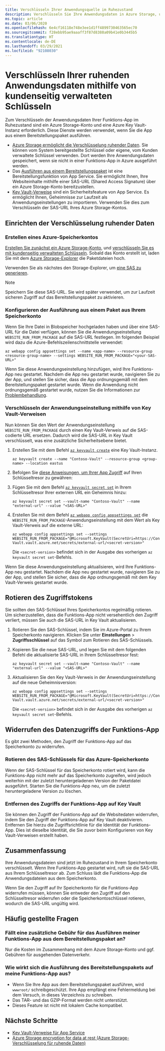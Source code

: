 ```yaml
---
title: Verschlüsseln Ihrer Anwendungsquelle im Ruhezustand
description: Verschlüsseln Sie Ihre Anwendungsdaten in Azure Storage, und stellen Sie sie als Paketdatei bereit.
ms.topic: article
ms.date: 03/06/2020
ms.openlocfilehash: 6e4cf16118e748e3ee1d1ff4899730463565ec70
ms.sourcegitcommit: f28ebb95ae9aaaff3f87d8388a09b41e0b3445b5
ms.translationtype: HT
ms.contentlocale: de-DE
ms.lasthandoff: 03/29/2021
ms.locfileid: "92108030"
---
```

# <a name="encrypt-your-application-data-at-rest-using-customer-managed-keys"></a>Verschlüsseln Ihrer ruhenden Anwendungsdaten mithilfe von kundenseitig verwalteten Schlüsseln

Zum Verschlüsseln der Anwendungsdaten Ihrer Funktions-App im Ruhezustand sind ein Azure Storage-Konto und eine Azure Key Vault-Instanz erforderlich. Diese Dienste werden verwendet, wenn Sie die App aus einem Bereitstellungspaket ausführen.

  - [Azure Storage ermöglicht die Verschlüsselung ruhender Daten](../storage/common/storage-service-encryption.md). Sie können vom System bereitgestellte Schlüssel oder eigene, vom Kunden verwaltete Schlüssel verwenden. Dort werden Ihre Anwendungsdaten gespeichert, wenn sie nicht in einer Funktions-App in Azure ausgeführt werden.
  - Das [Ausführen aus einem Bereitstellungspaket](run-functions-from-deployment-package.md) ist eine Bereitstellungsfunktion von App Service. Sie ermöglicht Ihnen, Ihre Websiteinhalte mithilfe einer SAS-URL (Shared Access Signature) über ein Azure Storage-Konto bereitzustellen.
  - [Key Vault-Verweise](../app-service/app-service-key-vault-references.md) sind ein Sicherheitsfeature von App Service. Es ermöglicht Ihnen, Geheimnisse zur Laufzeit als Anwendungseinstellungen zu importieren. Verwenden Sie dies zum Verschlüsseln der SAS-URL Ihres Azure Storage-Kontos.

## <a name="set-up-encryption-at-rest"></a>Einrichten der Verschlüsselung ruhender Daten

### <a name="create-an-azure-storage-account"></a>Erstellen eines Azure-Speicherkontos

[Erstellen Sie zunächst ein Azure Storage-Konto](../storage/common/storage-account-create.md), und [verschlüsseln Sie es mit kundenseitig verwalteten Schlüsseln](../storage/common/customer-managed-keys-overview.md). Sobald das Konto erstellt ist, laden Sie mit dem [Azure Storage-Explorer](../vs-azure-tools-storage-manage-with-storage-explorer.md) die Paketdateien hoch.

Verwenden Sie als nächstes den Storage-Explorer, um [eine SAS zu generieren](../vs-azure-tools-storage-manage-with-storage-explorer.md?tabs=windows#generate-a-sas-in-storage-explorer). 

> [!NOTE]
> Speichern Sie diese SAS-URL. Sie wird später verwendet, um zur Laufzeit sicheren Zugriff auf das Bereitstellungspaket zu aktivieren.

### <a name="configure-running-from-a-package-from-your-storage-account"></a>Konfigurieren der Ausführung aus einem Paket aus Ihrem Speicherkonto
  
Wenn Sie Ihre Datei in Blobspeicher hochgeladen haben und über eine SAS-URL für die Datei verfügen, können Sie die Anwendungseinstellung `WEBSITE_RUN_FROM_PACKAGE` auf die SAS-URL festlegen. Im folgenden Beispiel wird dazu die Azure-Befehlszeilenschnittstelle verwendet:

```
az webapp config appsettings set --name <app-name> --resource-group <resource-group-name> --settings WEBSITE_RUN_FROM_PACKAGE="<your-SAS-URL>"
```

Wenn Sie diese Anwendungseinstellung hinzufügen, wird Ihre Funktions-App neu gestartet. Nachdem die App neu gestartet wurde, navigieren Sie zu der App, und stellen Sie sicher, dass die App ordnungsgemäß mit dem Bereitstellungspaket gestartet wurde. Wenn die Anwendung nicht ordnungsgemäß gestartet wurde, nutzen Sie die Informationen zur [Problembehandlung](run-functions-from-deployment-package.md#troubleshooting).

### <a name="encrypt-the-application-setting-using-key-vault-references"></a>Verschlüsseln der Anwendungseinstellung mithilfe von Key Vault-Verweisen

Nun können Sie den Wert der Anwendungseinstellung `WEBSITE_RUN_FROM_PACKAGE` durch einen Key Vault-Verweis auf die SAS-codierte URL ersetzen. Dadurch wird die SAS-URL in Key Vault verschlüsselt, was eine zusätzliche Sicherheitsebene bietet.

1. Erstellen Sie mit dem Befehl [`az keyvault create`](/cli/azure/keyvault#az-keyvault-create) eine Key Vault-Instanz.       

    ```azurecli    
    az keyvault create --name "Contoso-Vault" --resource-group <group-name> --location eastus    
    ```    

1. Befolgen Sie [diese Anweisungen, um Ihrer App Zugriff](../app-service/app-service-key-vault-references.md#granting-your-app-access-to-key-vault) auf Ihren Schlüsseltresor zu gewähren:

1. Fügen Sie mit dem Befehl [`az keyvault secret set`](/cli/azure/keyvault/secret#az-keyvault-secret-set) in Ihrem Schlüsseltresor Ihrer externen URL ein Geheimnis hinzu:   

    ```azurecli    
    az keyvault secret set --vault-name "Contoso-Vault" --name "external-url" --value "<SAS-URL>"    
    ```    

1.  Erstellen Sie mit dem Befehl [`az webapp config appsettings set`](/cli/azure/webapp/config/appsettings#az-webapp-config-appsettings-set) die `WEBSITE_RUN_FROM_PACKAGE`-Anwendungseinstellung mit dem Wert als Key Vault-Verweis auf die externe URL:

    ```azurecli    
    az webapp config appsettings set --settings WEBSITE_RUN_FROM_PACKAGE="@Microsoft.KeyVault(SecretUri=https://Contoso-Vault.vault.azure.net/secrets/external-url/<secret-version>"    
    ```

    Die `<secret-version>` befindet sich in der Ausgabe des vorherigen `az keyvault secret set`-Befehls.

Wenn Sie diese Anwendungseinstellung aktualisieren, wird Ihre Funktions-App neu gestartet. Nachdem die App neu gestartet wurde, navigieren Sie zu der App, und stellen Sie sicher, dass die App ordnungsgemäß mit dem Key Vault-Verweis gestartet wurde.

## <a name="how-to-rotate-the-access-token"></a>Rotieren des Zugriffstokens

Sie sollten den SAS-Schlüssel Ihres Speicherkontos regelmäßig rotieren. Um sicherzustellen, dass die Funktions-App nicht versehentlich den Zugriff verliert, müssen Sie auch die SAS-URL in Key Vault aktualisieren.

1. Rotieren Sie den SAS-Schlüssel, indem Sie im Azure-Portal zu Ihrem Speicherkonto navigieren. Klicken Sie unter **Einstellungen** > **Zugriffsschlüssel** auf das Symbol zum Rotieren des SAS-Schlüssels.

1. Kopieren Sie die neue SAS-URL, und legen Sie mit dem folgenden Befehl die aktualisierte SAS-URL in Ihrem Schlüsseltresor fest:

    ```azurecli    
    az keyvault secret set --vault-name "Contoso-Vault" --name "external-url" --value "<SAS-URL>"    
    ``` 

1. Aktualisieren Sie den Key Vault-Verweis in der Anwendungseinstellung auf die neue Geheimnisversion:

    ```azurecli    
    az webapp config appsettings set --settings WEBSITE_RUN_FROM_PACKAGE="@Microsoft.KeyVault(SecretUri=https://Contoso-Vault.vault.azure.net/secrets/external-url/<secret-version>"    
    ```

    Die `<secret-version>` befindet sich in der Ausgabe des vorherigen `az keyvault secret set`-Befehls.

## <a name="how-to-revoke-the-function-apps-data-access"></a>Widerrufen des Datenzugriffs der Funktions-App

Es gibt zwei Methoden, den Zugriff der Funktions-App auf das Speicherkonto zu widerrufen. 

### <a name="rotate-the-sas-key-for-the-azure-storage-account"></a>Rotieren des SAS-Schlüssels für das Azure-Speicherkonto

Wenn der SAS-Schlüssel für das Speicherkonto rotiert wird, kann die Funktions-App nicht mehr auf das Speicherkonto zugreifen, wird jedoch weiterhin mit der zuletzt heruntergeladenen Version der Paketdatei ausgeführt. Starten Sie die Funktions-App neu, um die zuletzt heruntergeladene Version zu löschen.

### <a name="remove-the-function-apps-access-to-key-vault"></a>Entfernen des Zugriffs der Funktions-App auf Key Vault

Sie können den Zugriff der Funktions-App auf die Websitedaten widerrufen, indem Sie den Zugriff der Funktions-App auf Key Vault deaktivieren. Entfernen Sie hierzu die Zugriffsrichtlinie für die Identität der Funktions-App. Dies ist dieselbe Identität, die Sie zuvor beim Konfigurieren von Key Vault-Verweisen erstellt haben.

## <a name="summary"></a>Zusammenfassung

Ihre Anwendungsdateien sind jetzt im Ruhezustand in Ihrem Speicherkonto verschlüsselt. Wenn Ihre Funktions-App gestartet wird, ruft sie die SAS-URL aus Ihrem Schlüsseltresor ab. Zum Schluss lädt die Funktions-App die Anwendungsdateien aus dem Speicherkonto. 

Wenn Sie den Zugriff auf Ihr Speicherkonto für die Funktions-App widerrufen müssen, können Sie entweder den Zugriff auf den Schlüsseltresor widerrufen oder die Speicherkontoschlüssel rotieren, wodurch die SAS-URL ungültig wird.

## <a name="frequently-asked-questions"></a>Häufig gestellte Fragen

### <a name="is-there-any-additional-charge-for-running-my-function-app-from-the-deployment-package"></a>Fällt eine zusätzliche Gebühr für das Ausführen meiner Funktions-App aus dem Bereitstellungspaket an?

Nur die Kosten im Zusammenhang mit dem Azure Storage-Konto und ggf. Gebühren für ausgehenden Datenverkehr.

### <a name="how-does-running-from-the-deployment-package-affect-my-function-app"></a>Wie wirkt sich die Ausführung des Bereitstellungspakets auf meine Funktions-App aus?

- Wenn Sie Ihre App aus dem Bereitstellungspaket ausführen, wird `wwwroot/` schreibgeschützt. Ihre App empfängt eine Fehlermeldung bei dem Versuch, in dieses Verzeichnis zu schreiben.
- Das TAR- und das GZIP-Format werden nicht unterstützt.
- Dieses Feature ist nicht mit lokalem Cache kompatibel.

## <a name="next-steps"></a>Nächste Schritte

- [Key Vault-Verweise für App Service](../app-service/app-service-key-vault-references.md)
- [Azure Storage encryption for data at rest (Azure Storage-Verschlüsselung für ruhende Daten)](../storage/common/storage-service-encryption.md)